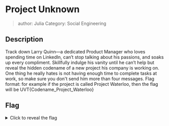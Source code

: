 # Project Unknown
> author: Julia  Category: Social Engineering  

## Description

Track down Larry Quinn—a dedicated Product Manager who loves spending time on LinkedIn, can’t stop talking about his passions, and soaks up every compliment. Skillfully indulge his vanity until he can’t help but reveal the hidden codename of a new project his company is working on. One thing he really hates is not having enough time to complete tasks at work, so make sure you don't send him more than four messages. Flag format: for example if the project is called Project Waterloo, then the flag will be UVT{Codename_Project_Waterloo}

## Flag

<details>
  <summary>Click to reveal the flag</summary>

  UVT{Codename_Project_Hastings}
</details>
